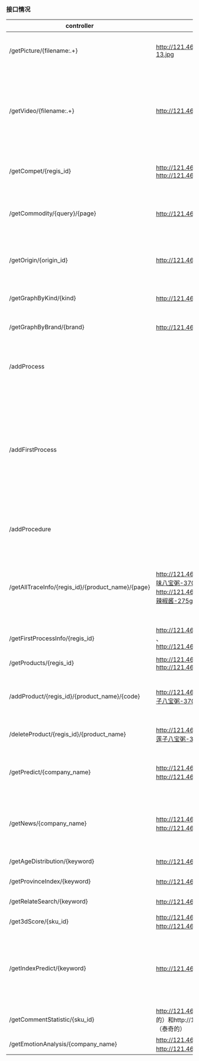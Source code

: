 ### 接口情况

| controller| 示例Url                                                      | 参数     | 返回值                                                     | 备注 |
| ------------------------- | ------------------------------------------------------------ | -------- | ---------------------------------------------------------- | ---- |
| /getPicture/{filename:.+} | http://121.46.19.26:8511/getPicture/01-20210130092923-13.jpg | 图片名称 | 直接返回HttpServletResponse，用\<img src="url"\>可以接收。 |      |
| /getVideo/{filename:.+} | http://121.46.19.26:8511/getVideo/01-20210130092923.mkv | 视频名称 | 直接返回HttpServletResponse，用\<video\> \<source src="url"\>\</video\>可以接收。 |firefox、chrome、edge测试通过，IE不行。目前测试过传输200m大小的视频|
| /getCompet/{regis_id} | http://121.46.19.26:8511/getCompet/440108400003939 、http://121.46.19.26:8511/getCompet/520102000400793 | 主公司的工商注册号 | 返回竞品模块的主公司基本信息、竞品公司基本信息和地理信息、主公司商品信息、竞品商品信息 ||
| /getCommodity/{query}/{page} | http://121.46.19.26:8511/getCommodity/糖果/1 | 查询商品的检索词、要获取的商品页的页码 | 返回对应的检索结果，即对应页码的20条商品的skuId、标题、商店、价格、京东连接url、图片url、评价、类别等||
|/getOrigin/{origin_id}|http://121.46.19.26:8511/getOrigin/16119701634150000|依据唯一溯源码查询溯源信息|json字符串，嵌套了两层内部类，见示例|暂时尚未与图片视频建立关联，待定。|
| /getGraphByKind/{kind} | http://121.46.19.26:8511/getGraphByKind/冷冻食品 | 某一领域的关键词 | 返回该领域中主要的相关食品品牌信息，用于知识图谱的展示。 ||
| /getGraphByBrand/{brand} | http://121.46.19.26:8511/getGraphByBrand/湾仔码头 | 某一品牌的名称 | 返回品牌在所属领域中的竞品信息，用于知识图谱的展示。 ||
|/addProcess||POST请求接收四个参数：id=123456 &name=hahaha &master=lalala &location=lalala|返回更改后的溯源信息字符串或是报错信息。和/getOrigin返回结果同格式，但picture字段为空||
|/addFirstProcess||POST请求，接收foodType:油辣椒酱-275g-辣椒酱，com:公司名称，processCount:步骤数，name:第一个process的名称，master:第一个process负责人的名称，location:第一个工序所在城市|同上||
|/addProcedure||POST请求接收三个参数：id=123456 &name=hahaha &master=lalala| 同上                                                         ||
|/getAllTraceInfo/{regis_id}/{product_name}/{page}|http://121.46.19.26:8511/getAllTraceInfo/440108400003939/原味八宝粥-370g-速食粥/1 （泰奇）http://121.46.19.26:8511/getAllTraceInfo/520102000400793/油辣椒酱-275g-辣椒酱/1|公司工商注册号regis_id、商品名称product_name、页码page| 返回总页码pageCount以及溯源列表信息（溯源码id、产品名称foodname、规格specification、分类category、最新流程latestProcess、时间time） ||
|/getFirstProcessInfo/{regis_id}|http://121.46.19.26:8511/getFirstProcessInfo/440108400003939 、http://121.46.19.26:8511/getFirstProcessInfo/520102000400793|公司工商注册号regis_id| 该公司的公司基本信息以及公司所有商品名称列表 |第一次流程获取的信息|
| /getProducts/{regis_id} | http://121.46.19.26:8511/getProducts/440108400003939 、http://121.46.19.26:8511/getProducts/520102000400793 | 公司工商注册号regis_id | 该公司的所有产品及其对应的编码 ||
| /addProduct/{regis_id}/{product_name}/{code} | http://121.46.19.26:8511/addProduct/440108400003939/桂圆莲子八宝粥-370g-速食粥/6902613100020 | 公司工商注册号regis_id、商品名称product_name、产品编码code | 返回添加产品的执行结果（成功或不成功的字符串） ||
| /deleteProduct/{regis_id}/{product_name} | http://121.46.19.26:8511/deleteProduct/440108400003939/桂圆莲子八宝粥-370g-速食粥 | 公司工商注册号regis_id、商品名称product_name | 返回删除产品的执行结果（成功或不成功的字符串） ||
| /getPredict/{company_name} | http://121.46.19.26:8511/getPredict/泰奇食品 （或者）http://121.46.19.26:8511/getPredict/老干妈 | 企业名称company_name | 取出前端需求的预测曲线的json内容（直接根据company_name查询并返回MongoDB中存储的文档即可） ||
| /getNews/{company_name} | http://121.46.19.26:8511/getNews/泰奇食品 （或者）http://121.46.19.26:8511/getNews/老干妈 | 企业名称company_name | 取出企业的新闻标题和链接的url，生成列表后返回给前端（直接根据company_name查询并返回MongoDB中存储的文档即可） ||
|/getAgeDistribution/{keyword}|http://121.46.19.26:8511/getAgeDistribution/八宝粥 | 关键词|获取关键词对应的年龄分布和性别分布的数据|可选值来自按钮|
|/getProvinceIndex/{keyword}|http://121.46.19.26:8511/getProvinceIndex/八宝粥|关键词|获取关键词对应的分省份的指数|可选值来自按钮|
|/getRelateSearch/{keyword}|http://121.46.19.26:8511/getRelateSearch/老干妈|关键词|获取相关关键词关联检索气泡图所需数据|可选值来自按钮|
|/get3dScore/{sku_id}|http://121.46.19.26:8511/get3dScore/7552427 （泰奇的）、http://121.46.19.26:8511/get3dScore/844099 （老干妈的）|两个主公司的sku_id|获取三维图所需数据||
|/getIndexPredict/{keyword}|http://121.46.19.26:8511/getIndexPredict/老干妈|关键词|获取关键词对应百度指数的预测值|可选：八宝粥、老干妈、辣椒酱、泰奇八宝粥，以及按钮上的关键词|
|/getCommentStatistic/{sku_id}|http://121.46.19.26:8511/getCommentStatistic/844099 （老干妈的）和http://121.46.19.26:8511/getCommentStatistic/7552427 （泰奇的）|主公司sku_id|利用主公司的sku_id查询评论打分数据。||
|/getEmotionAnalysis/{company_name}|http://121.46.19.26:8511/getEmotionAnalysis/老干妈、http://121.46.19.26:8511/getEmotionAnalysis/泰奇|主公司简称|利用主公司简称查询评论请按分析数据。||

